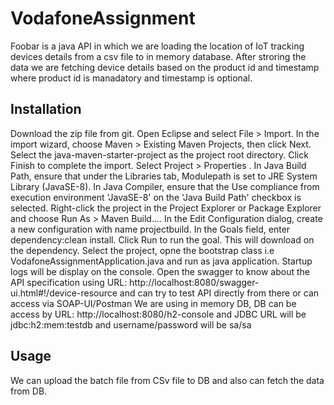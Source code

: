 # VodafoneAssignment

Foobar is a java API in which we are loading the location of IoT tracking devices details from a csv file to in memory database.
After stroring the data we are fetching device details based on the product id and timestamp where product id is manadatory and timestamp is optional.

## Installation

Download the zip file from git.
Open Eclipse and select File > Import.
In the import wizard, choose Maven > Existing Maven Projects, then click Next.
Select the java-maven-starter-project as the project root directory.
Click Finish to complete the import.
Select Project > Properties . In Java Build Path, ensure that under the Libraries tab, Modulepath is set to JRE System Library (JavaSE-8). In Java Compiler, ensure that the Use compliance from execution environment 'JavaSE-8' on the 'Java Build Path' checkbox is selected.
Right-click the project in the Project Explorer or Package Explorer and choose Run As > Maven Build.... In the Edit Configuration dialog, create a new configuration with name projectbuild. In the Goals field, enter dependency:clean install. Click Run to run the goal. This will download on the dependency.
Select the project, opne the bootstrap class i.e VodafoneAssignmentApplication.java and run as java application.
Startup logs will be display on the console.
Open the swagger to know about the API specification using URL: http://localhost:8080/swagger-ui.html#!/device-resource and can try to test API directly from there or can access via SOAP-UI/Postman
We are using in memory DB, DB can be access by URL: http://localhost:8080/h2-console and JDBC URL will be jdbc:h2:mem:testdb and username/password will be sa/sa

## Usage
We can upload the batch file from CSv file to DB and also can fetch the data from DB.
